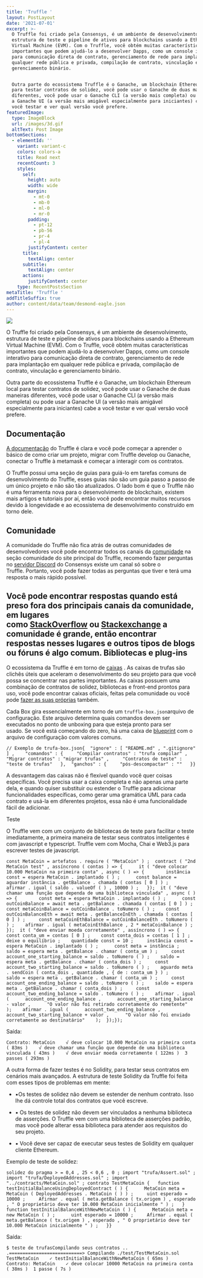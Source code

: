```yaml
---
title: 'Truffle '
layout: PostLayout
date: '2021-07-01'
excerpt: >-
  O Truffle foi criado pela Consensys, é um ambiente de desenvolvimento,
  estrutura de teste e pipeline de ativos para blockchains usando a Ethereum
  Virtual Machine (EVM). Com o Truffle, você obtém muitas características
  importantes que podem ajudá-lo a desenvolver Dapps, como um console interativo
  para comunicação direta de contrato, gerenciamento de rede para implantação em
  qualquer rede pública e privada, compilação de contrato, vinculação e
  gerenciamento binário.


  Outra parte do ecossistema Truffle é o Ganache, um blockchain Ethereum local
  para testar contratos de solidez, você pode usar o Ganache de duas maneiras
  diferentes, você pode usar o Ganache CLI (a versão mais completa) ou pode usar
  a Ganache UI (a versão mais amigável especialmente para iniciantes) cabe a
  você testar e ver qual versão você prefere.
featuredImage:
  type: ImageBlock
  url: /images/3d.gif
  altText: Post Image
bottomSections:
  - elementId: ''
    variant: variant-c
    colors: colors-a
    title: Read next
    recentCount: 3
    styles:
      self:
        height: auto
        width: wide
        margin:
          - mt-0
          - mb-0
          - ml-0
          - mr-0
        padding:
          - pt-12
          - pb-56
          - pr-4
          - pl-4
        justifyContent: center
      title:
        textAlign: center
      subtitle:
        textAlign: center
      actions:
        justifyContent: center
    type: RecentPostsSection
metaTitle: 'Truffle '
addTitleSuffix: true
author: content/data/team/desmond-eagle.json
---
```

![](https://theblockchainguy.dev/static/truffle-64c064bbfcca8e0234856716ed189dca.png)

O Truffle foi criado pela Consensys, é um ambiente de desenvolvimento, estrutura de teste e pipeline de ativos para blockchains usando a Ethereum Virtual Machine (EVM). Com o Truffle, você obtém muitas características importantes que podem ajudá-lo a desenvolver Dapps, como um console interativo para comunicação direta de contrato, gerenciamento de rede para implantação em qualquer rede pública e privada, compilação de contrato, vinculação e gerenciamento binário.

Outra parte do ecossistema Truffle é o Ganache, um blockchain Ethereum local para testar contratos de solidez, você pode usar o Ganache de duas maneiras diferentes, você pode usar o Ganache CLI (a versão mais completa) ou pode usar a Ganache UI (a versão mais amigável especialmente para iniciantes) cabe a você testar e ver qual versão você prefere.

## Documentação

[A documentação](https://www.trufflesuite.com/docs/truffle/overview) do Truffle é clara e você pode começar a aprender o básico de como criar um projeto, migrar com Truffle develop ou Ganache, conectar o Truffle à metamask e começar a interagir com os contratos.

O Truffle possui uma seção de guias para guiá-lo em tarefas comuns de desenvolvimento do Truffle, esses guias não são um guia passo a passo de um único projeto e não são tão atualizados. O lado bom é que o Truffle não é uma ferramenta nova para o desenvolvimento de blockchain, existem mais artigos e tutoriais por aí, então você pode encontrar muitos recursos devido à longevidade e ao ecossistema de desenvolvimento construído em torno dele.

## Comunidade

A comunidade do Truffle não fica atrás de outras comunidades de desenvolvedores você pode encontrar todos os canais da [comunidade](https://www.trufflesuite.com/community) na seção comunidade do site principal do Truffle, recomendo fazer perguntas no [servidor Discord](https://discord.com/invite/bZwrf3x4Vs) do Consensys existe um canal só sobre o Truffle. Portanto, você pode fazer todas as perguntas que tiver e terá uma resposta o mais rápido possível.

## Você pode encontrar respostas quando está preso fora dos principais canais da comunidade, em lugares como [StackOverflow](https://stackoverflow.com/search?q=truffle) ou [Stackexchange](https://stackexchange.com/search?q=truffle) a comunidade é grande, então encontrar respostas nesses lugares e outros tipos de blogs ou fóruns é algo comum.&#xA;&#xA;Bibliotecas e plug-ins

O ecossistema da Truffle é em torno de [caixas](https://www.trufflesuite.com/boxes) . As caixas de trufas são clichês úteis que aceleram o desenvolvimento do seu projeto para que você possa se concentrar nas partes importantes. As caixas possuem uma combinação de contratos de solidez, bibliotecas e front-end prontos para uso, você pode encontrar caixas oficiais, feitas pela comunidade ou você pode [fazer as suas próprias](https://www.trufflesuite.com/docs/truffle/advanced/creating-a-truffle-box) também.

Cada Box gira essencialmente em torno de um `truffle-box.json`arquivo de configuração. Este arquivo determina quais comandos devem ser executados no ponto de unboxing para que esteja pronto para ser usado. Se você está começando do zero, há uma caixa de [blueprint](https://www.trufflesuite.com/boxes/blueprint) com o arquivo de configuração com valores comuns.

```
// Exemplo de trufa-box.json{  "ignore" : [ "README.md" , ".gitignore" ] ,    "comandos" : {     "Compilar contratos" : "trufa compilar" ,     "Migrar contratos" : "migrar trufas" ,     "Contratos de teste" : "teste de trufas"   },  "ganchos" : {     "pós-descompactar" : ""   }}
```

A desvantagem das caixas não é flexível quando você quer coisas específicas. Você precisa usar a caixa completa e não apenas uma parte dela, e quando quiser substituir ou estender o Truffle para adicionar funcionalidades específicas, como gerar uma gramática UML para cada contrato e usá-la em diferentes projetos, essa não é uma funcionalidade fácil de adicionar.



Teste

O Truffle vem com um conjunto de bibliotecas de teste para facilitar o teste imediatamente, a primeira maneira de testar seus contratos inteligentes é com javascript e typescript. Truffle vem com Mocha, Chai e Web3.js para escrever testes de javascript.

```
const MetaCoin = artefatos . require ( "MetaCoin" ) ;  contract ( "2nd MetaCoin test" , assíncrono ( contas ) => {      it ( "deve colocar 10.000 MetaCoin na primeira conta" , async ( ) => {        instância const = espera MetaCoin . implantado ( ) ;      const balance = aguardar instância . getBalance . chamada ( contas [ 0 ] ) ;     afirmar . igual ( saldo . valueOf ( ) , 10000 ) ;   });  it ( "deve chamar uma função que dependa de uma biblioteca vinculada" , async ( ) => {        const meta = espera MetaCoin . implantado ( ) ;      const outCoinBalance = await meta . getBalance . chamada ( contas [ 0 ] ) ;     const metaCoinBalance = outCoinBalance . toNumero ( ) ;    const outCoinBalanceEth = await meta . getBalanceInEth . chamada ( contas [ 0 ] ) ;     const metaCoinEthBalance = outCoinBalanceEth . toNumero ( ) ;    afirmar . igual ( metaCoinEthBalance , 2 * metaCoinBalance ) ;    });  it ( "deve enviar moeda corretamente" , assíncrono ( ) => {        const conta_um = contas [ 0 ] ;    const conta_dois = contas [ 1 ] ;    deixe o equilíbrio ;    quantidade const = 10 ;     instância const = espera MetaCoin . implantado ( ) ;      const meta = instância ;    saldo = espera meta . getBalance . chamar ( conta_um ) ;     const account_one_starting_balance = saldo . toNumero ( ) ;    saldo = espera meta . getBalance . chamar ( conta_dois ) ;     const account_two_starting_balance = saldo . toNumero ( ) ;    aguardo meta . sendCoin ( conta_dois , quantidade , { de : conta_um } ) ;      saldo = espera meta . getBalance . chamar ( conta_um ) ;     const account_one_ending_balance = saldo . toNumero ( ) ;    saldo = espera meta . getBalance . chamar ( conta_dois ) ;     const account_two_ending_balance = saldo . toNumero ( ) ;    afirmar . igual (      account_one_ending_balance ,      account_one_starting_balance - valor ,      "O valor não foi retirado corretamente do remetente"    );    afirmar . igual (      account_two_ending_balance ,      account_two_starting_balance + valor ,      "O valor não foi enviado corretamente ao destinatário"    );  });});
```

Saída:

```
Contrato: MetaCoin    √ deve colocar 10.000 MetaCoin na primeira conta ( 83ms )    √ deve chamar uma função que depende de uma biblioteca vinculada ( 43ms )    √ deve enviar moeda corretamente ( 122ms )  3 passes ( 293ms )
```

A outra forma de fazer testes é no Solidity, para testar seus contratos em cenários mais avançados. A estrutura de teste Solidity da Truffle foi feita com esses tipos de problemas em mente:

*   ▪︎Os testes de solidez não devem se estender de nenhum contrato. Isso lhe dá controle total dos contratos que você escreve.

*   ▪︎ Os testes de solidez não devem ser vinculados a nenhuma biblioteca de asserções. O Truffle vem com uma biblioteca de asserções padrão, mas você pode alterar essa biblioteca para atender aos requisitos do seu projeto.

*   ▪︎ Você deve ser capaz de executar seus testes de Solidity em qualquer cliente Ethereum.

Exemplo de teste de solidez:

```
solidez do pragma > = 0,4 , 25 < 0,6 , 0 ; import "trufa/Assert.sol" ; import "trufa/DeployedAddresses.sol" ; import "../contracts/MetaCoin.sol" ; contrato TestMetaCoin {   function testInitialBalanceUsingDeployedContract ( ) {      MetaCoin meta = MetaCoin ( DeployedAddresses . MetaCoin ( ) ) ;     uint esperado = 10000 ;     Afirmar . equal ( meta.getBalance ( tx.origem ) , esperado , " O proprietário deve ter 10.000 MetaCoin inicialmente " ) ;   }  function testInitialBalanceWithNewMetaCoin ( ) {      MetaCoin meta = new MetaCoin ( ) ;      uint esperado = 10000 ;     Afirmar . equal ( meta.getBalance ( tx.origem ) , esperado , " O proprietário deve ter 10.000 MetaCoin inicialmente " ) ;   }}
```

Saída:

```
$ teste de trufasCompilando seus contratos .. .===========================> Compilando ./test/TestMetaCoin.sol  TestMetaCoin    ✓ testInitialBalanceWithNewMetaCoin ( 65ms )  Contrato: MetaCoin    ✓ deve colocar 10000 MetaCoin na primeira conta ( 38ms )  1 passe ( 7s )
```





